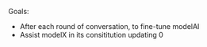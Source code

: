Goals:
- After each round of conversation, to fine-tune modelAI
- Assist modelX in its consititution updating 
0 